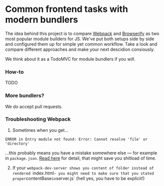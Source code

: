 # Common frontend tasks with modern bundlers

The idea behind this project is to compare [Webpack](https://webpack.github.io/) and [Browserify](http://browserify.org/) as two most popular module builders for JS. We've put both setups side by side and configured them up for simple yet common workflow. Take a look and compare different approaches and make your next descidion consiously.

We think about it as a TodoMVC for module bundlers if you will.

### How-to

TODO

### More bundlers?

We do accept pull requests.

### Troubleshooting Webpack

1. Sometimes when you get...

```
ERROR in Entry module not found: Error: Cannot resolve 'file' or 'directory'
```

...this probably means you have a mistake somewhere else — for example in `package.json`. [Read here](https://github.com/webpack/karma-webpack/issues/33) for detail, that might save you shitload of time.

2. If your `webpack-dev-server shows you content of folder instead of rendered `index.html` — you might need to make sure that you stated proper `contentBase` in `server.js` (hell yes, you have to be explicit!)